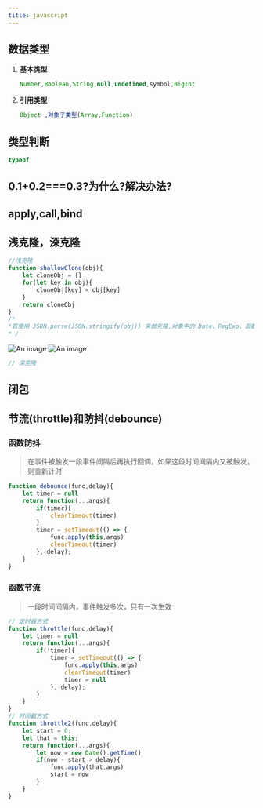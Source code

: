 ```yaml
---
title: javascript
---
```


## 数据类型
1. **基本类型**
    ```javascript
    Number,Boolean,String,null,undefined,symbol,BigInt
    ```
2. **引用类型**
    ```javascript
    Object ,对象子类型(Array,Function)
    ```
## 类型判断
```javascript
typeof
```
## 0.1+0.2===0.3?为什么?解决办法?
## apply,call,bind
## 浅克隆，深克隆
```javascript
//浅克隆
function shallowClone(obj){
    let cloneObj = {}
    for(let key in obj){
        cloneObj[key] = obj[key]
    }
    return cloneObj
}
/*
*若使用 JSON.parse(JSON.stringify(obj)) 来做克隆,对象中的 Date、RegExp、函数，都无法复制,如下图
* /
```
![An image](/imgs/cloneObj.png)
![An image](/imgs/clone.png)
```javascript
// 深克隆

```
## 闭包

## 节流(throttle)和防抖(debounce)
### **函数防抖**
>在事件被触发一段事件间隔后再执行回调，如果这段时间间隔内又被触发，则重新计时

```javascript
function debounce(func,delay){
    let timer = null
    return function(...args){
        if(timer){
            clearTimeout(timer)
        }
        timer = setTimeout(() => {
            func.apply(this,args)
            clearTimeout(timer)
        }, delay);
    }
}
```
### **函数节流**
>一段时间间隔内，事件触发多次，只有一次生效
```javascript
// 定时器方式
function throttle(func,delay){
    let timer = null
    return function(...args){
        if(!timer){
            timer = setTimeout(() => {
                func.apply(this,args)
                clearTimeout(timer)
                timer = null
            }, delay);
        }
    }
}
// 时间戳方式
function throttle2(func,delay){
    let start = 0;
    let that = this;
    return function(...args){
        let now = new Date().getTime()
        if(now - start > delay){
            func.apply(that,args)
            start = now
        }
    }
}
```